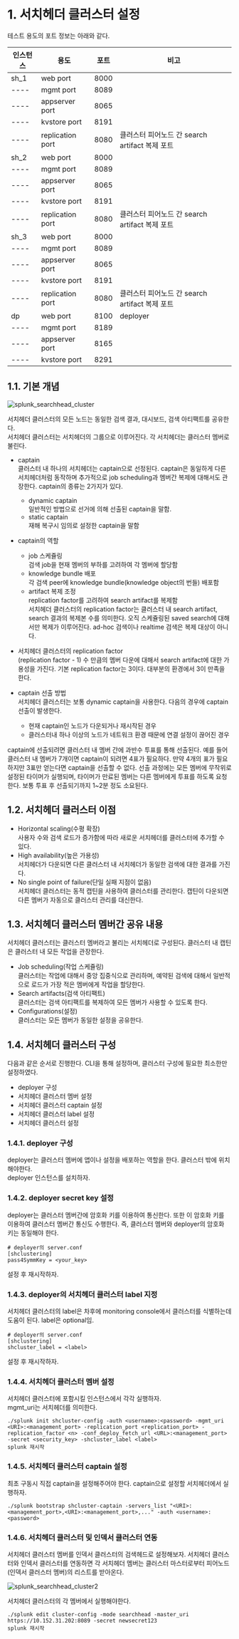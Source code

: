 # 1. 서치헤더 클러스터 설정

테스트 용도의 포트 정보는 아래와 같다.

인스턴스|용도|포트|비고
---- | ---- | ---- | ----
sh_1|web port|8000|
----|mgmt port|8089|
----|appserver port|8065|
----|kvstore port|8191|
----|replication port|8080|클러스터 피어노드 간 search artifact 복제 포트
sh_2|web port|8000|
----|mgmt port|8089|
----|appserver port|8065|
----|kvstore port|8191|
----|replication port|8080|클러스터 피어노드 간 search artifact 복제 포트
sh_3|web port|8000|
----|mgmt port|8089|
----|appserver port|8065|
----|kvstore port|8191|
----|replication port|8080|클러스터 피어노드 간 search artifact 복제 포트
dp|web port|8100|deployer
----|mgmt port|8189|
----|appserver port|8165|
----|kvstore port|8291|

## 1.1. 기본 개념

![splunk_searchhead_cluster](https://user-images.githubusercontent.com/6319057/47482239-f4cfdc80-d870-11e8-93c5-c8ecd63dbedc.PNG)

서치헤더 클러스터의 모든 노드는 동일한 검색 결과, 대시보드, 검색 아티팩트를 공유한다.  
서치헤더 클러스터는 서치헤더의 그룹으로 이루어진다. 각 서치헤더는 클러스터 멤버로 불린다.  

- captain  
클러스터 내 하나의 서치헤더는 captain으로 선정된다. captain은 동일하게 다른 서치헤더처럼 동작하며 추가적으로 job scheduling과 멤버간 복제에 대해서도 관장한다. captain의 종류는 2가지가 있다.  
  - dynamic captain  
  일반적인 방법으로 선거에 의해 선출된 captain을 말함.  
  - static captain  
  재해 복구시 임의로 설정한 captain을 말함  
  
- captain의 역할  
  - job 스케쥴링  
  검색 job을 현재 멤버의 부하를 고려하여 각 멤버에 할당함  
  - knowledge bundle 배포  
  각 검색 peer에 knowledge bundle(knowledge object의 번들) 배포함  
  - artifact 복제 조정  
  replication factor를 고려하여 search artifact를 복제함  
  서치헤더 클러스터의 replication factor는 클러스터 내 search artifact, search 결과의 복제본 수를 의미한다. 오직 스케쥴링된 saved search에 대해서만 복제가 이루어진다. ad-hoc 검색이나 realtime 검색은 복제 대상이 아니다.  
  
- 서치헤더 클러스터의 replication factor  
(replication factor - 1) 수 만큼의 멤버 다운에 대해서 search artifact에 대한 가용성을 가진다. 기본 replication factor는 3이다. 대부분의 환경에서 3이 만족을 한다.  

- captain 선출 방법  
서치헤더 클러스터는 보통 dynamic captain을 사용한다. 다음의 경우에 captain 선출이 발생한다.  
  - 현재 captain인 노드가 다운되거나 재시작된 경우  
  - 클러스터내 하나 이상의 노드가 네트워크 환경 때문에 연결 설정이 끊어진 경우  
  
captain에 선출되려면 클러스터 내 멤버 간에 과반수 투표를 통해 선출된다. 예를 들어 클러스터 내 멤버가 7개이면 captain이 되려면 4표가 필요하다. 만약 4개의 표가 필요하지만 3표만 얻는다면 captain을 선출할 수 없다. 선출 과정에는 모든 멤버에 무작위로 설정된 타이머가 실행되며, 타이머가 만료된 멤버는 다른 멤버에게 투표를 하도록 요청한다. 보통 투표 후 선출되기까지 1~2분 정도 소요된다. 


## 1.2. 서치헤더 클러스터 이점

- Horizontal scaling(수평 확장)  
사용자 수와 검색 로드가 증가함에 따라 새로운 서치헤더를 클러스터에 추가할 수 있다.
- High availability(높은 가용성)  
서치헤더가 다운되면 다른 클러스터 내 서치헤더가 동일한 검색에 대한 결과를 가진다.
- No single point of failure(단일 실패 지점이 없음)  
서치헤더 클러스터는 동적 캡틴을 사용하여 클러스터를 관리한다. 캡틴이 다운되면 다른 멤버가 자동으로 클러스터 관리를 대신한다.

## 1.3. 서치헤더 클러스터 멤버간 공유 내용

서치헤더 클러스터는 클러스터 멤버라고 불리는 서치헤더로 구성된다. 클러스터 내 캡틴은 클러스터 내 모든 작업을 관장한다.  

- Job scheduling(작업 스케쥴링)  
클러스터는 작업에 대해서 중앙 집중식으로 관리하며, 예약된 검색에 대해서 일반적으로 로드가 가장 적은 멤버에게 작업을 할당한다.
- Search artifacts(검색 아티팩트)  
클러스터는 검색 아티팩트를 복제하여 모든 멤버가 사용할 수 있도록 한다.  
- Configurations(설정)  
클러스터는 모든 멤버가 동일한 설정을 공유한다.

## 1.4. 서치헤더 클러스터 구성

다음과 같은 순서로 진행한다. CLI을 통해 설정하며, 클러스터 구성에 필요한 최소한만 설정하였다.  

- deployer 구성  
- 서치헤더 클러스터 멤버 설정  
- 서치헤더 클러스터 captain 설정  
- 서치헤더 클러스터 label 설정  
- 서치헤더 클러스터 설정  

### 1.4.1. deployer 구성
deployer는 클러스터 멤버에 앱이나 설정을 배포하는 역할을 한다. 클러스터 밖에 위치해야한다.  
deployer 인스턴스를 설치하자.  

### 1.4.2. deployer secret key 설정
deployer는 클러스터 멤버간에 암호화 키를 이용하여 통신한다. 또한 이 암호화 키를 이용하여 클러스터 멤버간 통신도 수행한다. 즉, 클러스터 멤버와 deployer의 암호화 키는 동일해야 한다.  

```
# deployer의 server.conf
[shclustering]
pass4SymmKey = <your_key>
```

설정 후 재시작하자.

### 1.4.3. deployer의 서치헤더 클러스터 label 지정
서치헤더 클러스터의 label은 차후에 monitoring console에서 클러스터를 식별하는데 도움이 된다. label은 optional임.

```
# deployer의 server.conf
[shclustering]
shcluster_label = <label>
```

설정 후 재시작하자.

### 1.4.4. 서치헤더 클러스터 멤버 설정
서치헤더 클러스터에 포함시킬 인스턴스에서 각각 실행하자.  
mgmt_uri는 서치헤더를 의미한다.  

```
./splunk init shcluster-config -auth <username>:<password> -mgmt_uri <URI>:<management_port> -replication_port <replication_port> -replication_factor <n> -conf_deploy_fetch_url <URL>:<management_port> -secret <security_key> -shcluster_label <label>
splunk 재시작
```

### 1.4.5. 서치헤더 클러스터 captain 설정
최초 구동시 직접 captain을 설정해주어야 한다. captain으로 설정할 서치헤더에서 실행하자.

```
./splunk bootstrap shcluster-captain -servers_list "<URI>:<management_port>,<URI>:<management_port>,..." -auth <username>:<password>
```

### 1.4.6. 서치헤더 클러스터 및 인덱서 클러스터 연동
서치헤더 클러스터 멤버를 인덱서 클러스터의 검색헤드로 설정해보자. 서치헤더 클러스터와 인덱서 클러스터를 연동하면 각 서치헤더 멤버는 클러스터 마스터로부터 피어노드(인덱서 클러스터 멤버)의 리스트를 받아온다.  

![splunk_searchhead_cluster2](https://user-images.githubusercontent.com/6319057/47487622-be4c8e80-d87d-11e8-862d-604bcf5a7a19.PNG)

서치헤더 클러스터의 각 멤버에서 실행해야한다.

```
./splunk edit cluster-config -mode searchhead -master_uri https://10.152.31.202:8089 -secret newsecret123
splunk 재시작
```


